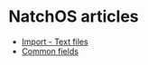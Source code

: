 # NatchOS articles

- [Import - Text files](./import_text-files)
- [Common fields](./common_fields)
